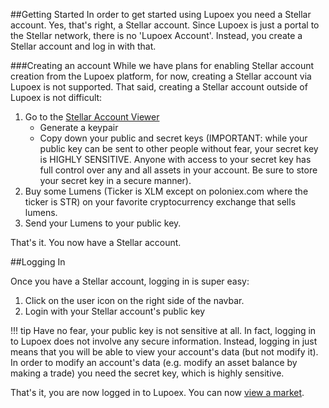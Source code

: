 ##Getting Started
In order to get started using Lupoex you need a Stellar account. Yes, that's right, a Stellar account. Since Lupoex is just a portal to the Stellar network, there is no 'Lupoex Account'.
Instead, you create a Stellar account and log in with that.

###Creating an account
While we have plans for enabling Stellar account creation from the Lupoex platform, for now, creating a Stellar account via Lupoex is not supported.
That said, creating a Stellar account outside of Lupoex is not difficult:

1. Go to the <a href="https://www.stellar.org/account-viewer" target="_blank">Stellar Account Viewer</a>
    * Generate a keypair
    * Copy down your public and secret keys (IMPORTANT: while your public key can be sent to other people without fear, your secret key is HIGHLY SENSITIVE. Anyone with access to your secret key has full control over any and all assets in your account. Be sure to store your secret key in a secure manner).
2. Buy some Lumens (Ticker is XLM except on poloniex.com where the ticker is STR) on your favorite cryptocurrency exchange that sells lumens.
3. Send your Lumens to your public key.

That's it. You now have a Stellar account.

##Logging In

Once you have a Stellar account, logging in is super easy:

1. Click on the user icon on the right side of the navbar.
2. Login with your Stellar account's public key

!!! tip
    Have no fear, your public key is not sensitive at all. In fact, logging in to Lupoex does not involve any secure information.
    Instead, logging in just means that you will be able to view your account's data (but not modify it). In order to modify an account's data
    (e.g. modify an asset balance by making a trade) you need the secret key, which is highly sensitive.


That's it, you are now logged in to Lupoex. You can now [view a market](/viewing-your-first-market).